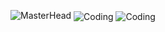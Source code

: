 ![MasterHead](https://media.discordapp.net/attachments/970211181958660127/1011036584436564009/git_banner.png?width=1331&height=393)
<img align="center" alt="Coding" src="https://media.discordapp.net/attachments/970211181958660127/1011044883408105594/Untitled2.png?width=1331&height=393">
<img align="center" alt="Coding" src="https://media.discordapp.net/attachments/970211181958660127/1011048890943934525/Untitled4.png?width=1331&height=393">







